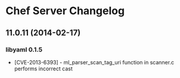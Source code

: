 # Chef Server Changelog

## 11.0.11 (2014-02-17)

### libyaml 0.1.5
* [CVE-2013-6393] - ml_parser_scan_tag_uri function in scanner.c performs incorrect cast
